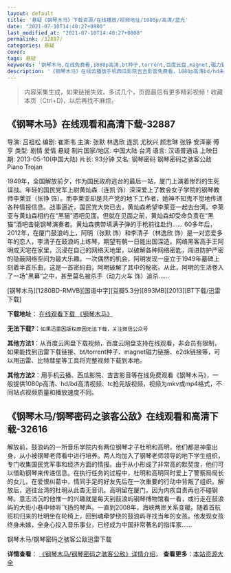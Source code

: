 ```yaml
---
layout: default
title: '悬疑《钢琴木马》下载资源/在线播放/视频地址/1080p/高清/蓝光'
date: "2021-07-10T14:40:27+0800"
last_modified_at: "2021-07-10T14:40:27+0800"
permalink: /32887/
categories: 悬疑
cover:
tags: 悬疑
keywords: '钢琴木马,在线免费看,1080p高清,bt种子,torrent,百度云盘,magnet,磁力链,迅雷下载资源'
description: '《钢琴木马》在线云播放手机西瓜影院吉吉影音免费看，1080p高清bd/hd未删减完整版和tc抢先枪版，mkv/mp4格式，附带bt/torrent种子、magnet/磁力链、百度云盘、网盘资源迅雷下载链接'
---
```


>内容采集生成，如果链接失效，多试几个，页面最后有更多精彩视频！收藏本页（Ctrl+D)，以后再找不麻烦。


## 《钢琴木马》在线观看和高清下载-32887

导演: 吕祖松 编剧: 崔斯韦 主演: 张默 林逸欣 连凯 尤秋兴 颜志琳 张铮 安泽豪 傅亨 类型: 剧情 爱情 悬疑 制片国家/地区: 中国大陆 台湾 语言: 汉语普通话 上映日期: 2013-05-10(中国大陆) 片长: 93分钟 又名: 钢琴密码 钢琴密码之骇客公敌 Piano Trojan

1949年，全国解放前夕，作为国民政府逃台的最后一站，厦门上演着惨烈的生死谍战。年轻的国民党军上尉黄灿森（连凯 饰）深深爱上了教会女子学院的钢琴教师李莱亚（张铮 饰）。而李莱亚却是共产党的地下工作者，她神不知鬼不觉地传递各种情报信息。战事逼近，国民党大势已去，黄灿森希望李莱亚一起去台湾。李莱亚与黄灿森相约在“黑猫”酒吧见面。但就在见面之前，黄灿森却受命负责在“黑猫”酒吧击毙钢琴演奏者。黄灿森携带填满子弹的手枪前往赴约…… 60多年后，2012年，在厦门鼓浪屿上，阿明（张默 饰）和李清子（林逸欣 饰）是一对恋爱多年的恋人，李清子在鼓浪屿上练琴，期望有朝一日能出国深造。网络黑客高手王阿明成天宅在家里，沉浸在自己的网络天地里，以破解各种网络密匙，闯进防护严密的隐蔽网络空间为最大乐趣。一次偶然的机会，阿明发现一座立于1949年墓碑上刻着半首乐曲，这是一首密码曲，阿明破解了其中的秘密。从此，阿明的生活卷入了一场“黑幕“之中，甚至莫名被杀手（动力火车 饰）追杀……


[钢琴木马][1280BD-RMVB][国语中字][豆瓣5.3分][893MB][2013][BT下载/迅雷下载]

**下载地址**： [在线观看下载 《钢琴木马》](https://www.btdx8.com/torrent/piano_trojan_2012.html) 


**无法下载?**：`如果迅雷因版权原因无法下载，关注微信公众号 `

**其他方法1**：从百度云网盘下载视频，百度云网盘支持在线观看，非会员有限制，如果能找到迅雷下载链接、bt/torrent种子、magnet磁力链接、e2dk链接等，可以用迅雷、比特彗星等工具将完整视频下载到本地。

**其他方法2**：用手机云播、西瓜影院、吉吉影音等在线免费观看《钢琴木马》，一般提供1080p高清、hd/bd高清视频、tc抢先版视频，视频为mkv或mp4格式，不同站点视频质量和播放速度不同。


## 《钢琴木马/钢琴密码之骇客公敌》在线观看和高清下载-32616

解放前，鼓浪屿的一所音乐学院内有两位钢琴才子杜明和高明，他们都是神童出身，从小被钢琴老师看中进行培养。两人均加入了钢琴老师领导的地下学生组织，专门收集国民党军事和经济方面的情报。由于从小形成了非常高的默契度，他们可以借助钢琴来传递信息。在执行任务的过程中，杜明和高明同时爱上了警察局局长的女儿，在爱恨纠葛中，情同手足的好友先后在一次重要的行动中背叛了组织。解放后，逃往台湾的杜明从此杳无音讯。高明留在厦门，因为内疚自责再也不碰钢琴。意志消沉的他惟一的兴趣就是每天到鼓浪屿钢琴博物馆看一看，或行走在鼓浪屿的大街小巷中倾听飞扬的琴声。一直到2008年，海峡两岸关系变暖。随着首航班机归来的杜明坐在轮椅上，回到魂牵梦绕的鼓浪屿寻找当年的女孩。他发现女孩终身未嫁，全身心投入音乐事业，已经成为中国非常著名的指挥家&hellip;…


钢琴木马/钢琴密码之骇客公敌迅雷下载

**详情查看**： [《钢琴木马/钢琴密码之骇客公敌》详情介绍](/movie/32616/)， **查看更多**：[本站资源大全](/movie/t/all/)

